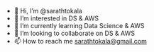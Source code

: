 - 👋 Hi, I’m @sarathtokala
- 👀 I’m interested in DS & AWS
- 🌱 I’m currently learning Data Science & AWS 
- 💞️ I’m looking to collaborate on  DS & AWS
- 📫 How to reach me sarathtokala@gmail.com

<!---
sarathtokala/sarathtokala is a ✨ special ✨ repository because its `README.md` (this file) appears on your GitHub profile.
You can click the Preview link to take a look at your changes.
--->

